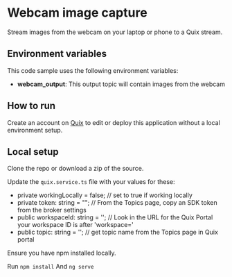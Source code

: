 # Webcam image capture

Stream images from the webcam on your laptop or phone to a Quix stream.

## Environment variables

This code sample uses the following environment variables:

- **webcam_output**: This output topic will contain images from the webcam

## How to run

Create an account on [Quix](https://portal.platform.quix.ai/self-sign-up?xlink=github) to edit or deploy this application without a local environment setup.

## Local setup

Clone the repo or download a zip of the source.

Update the `quix.service.ts` file with your values for these:

 - private workingLocally = false; // set to true if working locally
 - private token: string = ""; // From the Topics page, copy an SDK token from the broker settings
 - public workspaceId: string = ''; // Look in the URL for the Quix Portal your workspace ID is after 'workspace='
 - public topic: string = ''; // get topic name from the Topics page in Quix portal

Ensure you have npm installed locally.

Run `npm install`
And `ng serve`


 